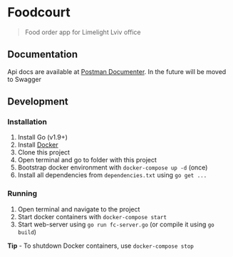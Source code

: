 # Foodcourt
> Food order app for Limelight Lviv office

## Documentation
Api docs are available at [Postman Documenter](https://documenter.getpostman.com/view/1108844/voracity/77mZMFv). In the future will be moved to Swagger

## Development
### Installation
1. Install Go (v1.9+)
2. Install [Docker](https://www.docker.com/)
3. Clone this project
4. Open terminal and go to folder with this project
5. Bootstrap docker environment with `docker-compose up -d` (once)
6. Install all dependencies from `dependencies.txt` using `go get ...`

### Running
1. Open terminal and navigate to the project
2. Start docker containers with `docker-compose start`
3. Start web-server using `go run fc-server.go` (or compile it using `go build`)

**Tip** - To shutdown Docker containers, use `docker-compose stop`
